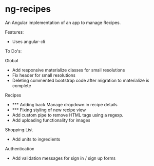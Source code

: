 # ng-recipes
An Angular implementation of an app to manage Recipes.

Features:
- Uses angular-cli




To Do's:

Global
- Add responsive materialize classes for small resolutions
- Fix header for small resolutions
- Deleting commented bootstrap code after migration to materialize is complete

Recipes
- *** Adding back Manage dropdown in recipe details
- *** Fixing styling of new recipe view
- Add custom pipe to remove HTML tags using a regexp.
- Add uploading functionality for images

Shopping List
- Add units to ingredients

Authentication
- Add validation messages for sign in / sign up forms
